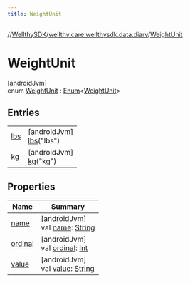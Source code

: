 ```yaml
---
title: WeightUnit
---
```

//[WellthySDK](../../../index.html)/[wellthy.care.wellthysdk.data.diary](../index.html)/[WeightUnit](index.html)



# WeightUnit



[androidJvm]\
enum [WeightUnit](index.html) : [Enum](https://kotlinlang.org/api/latest/jvm/stdlib/kotlin/-enum/index.html)&lt;[WeightUnit](index.html)&gt;



## Entries


| | |
|---|---|
| [lbs](lbs/index.html) | [androidJvm]<br>[lbs](lbs/index.html)("lbs") |
| [kg](kg/index.html) | [androidJvm]<br>[kg](kg/index.html)("kg") |


## Properties


| Name | Summary |
|---|---|
| [name](../../wellthy.care.wellthysdk.utils/-google-fit-syncing-manager/-syncing-data-type/-s-t-e-p-s/index.html#-372974862%2FProperties%2F-1123460525) | [androidJvm]<br>val [name](../../wellthy.care.wellthysdk.utils/-google-fit-syncing-manager/-syncing-data-type/-s-t-e-p-s/index.html#-372974862%2FProperties%2F-1123460525): [String](https://kotlinlang.org/api/latest/jvm/stdlib/kotlin/-string/index.html) |
| [ordinal](../../wellthy.care.wellthysdk.utils/-google-fit-syncing-manager/-syncing-data-type/-s-t-e-p-s/index.html#-739389684%2FProperties%2F-1123460525) | [androidJvm]<br>val [ordinal](../../wellthy.care.wellthysdk.utils/-google-fit-syncing-manager/-syncing-data-type/-s-t-e-p-s/index.html#-739389684%2FProperties%2F-1123460525): [Int](https://kotlinlang.org/api/latest/jvm/stdlib/kotlin/-int/index.html) |
| [value](value.html) | [androidJvm]<br>val [value](value.html): [String](https://kotlinlang.org/api/latest/jvm/stdlib/kotlin/-string/index.html) |

